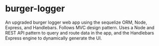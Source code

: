 # burger-logger
An upgraded burger logger web app using the sequelize ORM, Node, Express, and Handlebars. Follows MVC design pattern. Uses a Node and REST API pattern to query and route data in the app, and the Handlebars Express engine to dynamically generate the UI.
